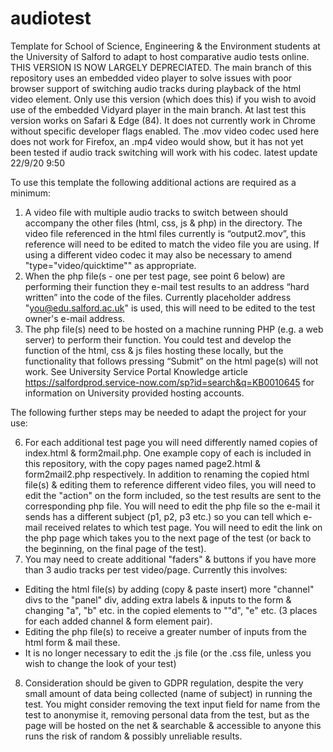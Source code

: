 # audiotest
Template for School of Science, Engineering & the Environment students at the University of Salford to adapt to host comparative audio tests online.
THIS VERSION IS NOW LARGELY DEPRECIATED. The main branch of this repository uses an embedded video player to solve issues with poor browser support of switching audio tracks during playback of the html video element. Only use this version (which does this) if you wish to avoid use of the embedded Vidyard player in the main branch. At last test this version works on Safari & Edge (84). It does not currently work in Chrome without specific developer flags enabled. The .mov video codec used here does not work for Firefox, an .mp4 video would show, but it has not yet been tested if audio track switching will work with his codec.
latest update 22/9/20 9:50

To use this template the following additional actions are required as a minimum:

1. A video file with multiple audio tracks to switch between should accompany the other files (html, css, js & php) in the directory. The video file referenced in the html files currently is “output2.mov”, this reference will need to be edited to match the video file you are using. If using a different video codec it may also be necessary to amend "type="video/quicktime"" as appropriate.
2. When the php file(s - one per test page, see point 6 below) are performing their function they e-mail test results to an address “hard written” into the code of the files. Currently placeholder address "you@edu.salford.ac.uk" is used, this will need to be edited to the test owner's e-mail address.
3. The php file(s) need to be hosted on a machine running PHP (e.g. a web server) to perform their function. You could test and develop the function of the html, css & js files hosting these locally, but the functionality that follows pressing “Submit” on the html page(s) will not work. See University Service Portal Knowledge article https://salfordprod.service-now.com/sp?id=search&q=KB0010645 for information on University provided hosting accounts.

The following further steps may be needed to adapt the project for your use:

6. For each additional test page you will need differently named copies of index.html & form2mail.php. One example copy of each is included in this repository, with the copy pages named page2.html & form2mail2.php respectively. In addition to renaming the copied html file(s) & editing them to reference different video files, you will need to edit the "action" on the form included, so the test results are sent to the corresponding php file. You will need to edit the php file so the e-mail it sends has a different subject (p1, p2, p3 etc.) so you can tell which e-mail received relates to which test page. You will need to edit the link on the php page which takes you to the next page of the test (or back to the beginning, on the final page of the test).
7. You may need to create additional "faders" & buttons if you have more than 3 audio tracks per test video/page. Currently this involves:
- Editing the html file(s) by adding (copy & paste insert) more "channel" divs to the "panel" div, adding extra labels & inputs to the form & changing "a", "b" etc. in the copied elements to ""d", "e" etc. (3 places for each added channel & form element pair).
- Editing the php file(s) to receive a greater number of inputs from the html form & mail these.
- It is no longer necessary to edit the .js file (or the .css file, unless you wish to change the look of your test)
8. Consideration should be given to GDPR regulation, despite the very small amount of data being collected (name of subject) in running the test. You might consider removing the text input field for name from the test to anonymise it, removing personal data from the test, but as the page will be hosted on the net & searchable & accessible to anyone this runs the risk of random & possibly unreliable results.
